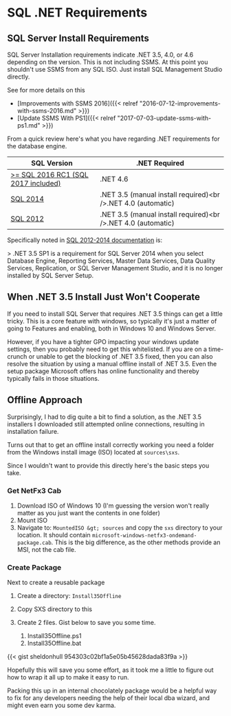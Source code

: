 # SQL .NET Requirements


## SQL Server Install Requirements

SQL Server Installation requirements indicate .NET 3.5, 4.0, or 4.6 depending on the version. This is not including SSMS. At this point you shouldn&#39;t use SSMS from any SQL ISO. Just install SQL Management Studio directly.

See for more details on this
- [Improvements with SSMS 2016]({{&lt; relref &#34;2016-07-12-improvements-with-ssms-2016.md&#34; &gt;}})
- [Update SSMS With PS1]({{&lt; relref &#34;2017-07-03-update-ssms-with-ps1.md&#34; &gt;}})

From a quick review here&#39;s what you have regarding .NET requirements for the database engine.

| SQL Version                                                  | .NET Required                                                |
| ------------------------------------------------------------ | ------------------------------------------------------------ |
| [&gt;= SQL 2016 RC1 (SQL 2017 included)](http://bit.ly/2IdFXsv) | .NET 4.6                                                    |
| [SQL 2014](http://bit.ly/2uxROj5)                            | .NET 3.5 (manual install required)&lt;br /&gt;.NET 4.0 (automatic) |
| [SQL 2012](http://bit.ly/2uyUmgH)                            | .NET 3.5 (manual install required)&lt;br /&gt;.NET 4.0 (automatic) |

Specifically noted in [SQL 2012-2014 documentation](https://msdn.microsoft.com/library/ms143506.aspx#Anchor_1) is:

&gt; .NET 3.5 SP1 is a requirement for SQL Server 2014 when you select Database Engine, Reporting Services, Master Data Services, Data Quality Services, Replication, or SQL Server Management Studio, and it is no longer installed by SQL Server Setup.

## When .NET 3.5 Install Just Won&#39;t Cooperate

If you need to install SQL Server that requires .NET 3.5 things can get a little tricky. This is a core feature with windows, so typically it&#39;s just a matter of going to Features and enabling, both in Windows 10 and Windows Server.

However, if you have a tighter GPO impacting your windows update settings, then you probably need to get this whitelisted. If you are on a time-crunch or unable to get the blocking of .NET 3.5 fixed, then you can also resolve the situation by using a manual offline install of .NET 3.5. Even the setup package Microsoft offers has online functionality and thereby typically fails in those situations.

## Offline Approach

Surprisingly, I had to dig quite a bit to find a solution, as the .NET 3.5 installers I downloaded still attempted online connections, resulting in installation failure.

Turns out that to get an offline install correctly working you need a folder from the Windows install image (ISO) located at `sources\sxs`.

Since I wouldn&#39;t want to provide this directly here&#39;s the basic steps you take.

### Get NetFx3 Cab

1. Download ISO of Windows 10 (I&#39;m guessing the version won&#39;t really matter as you just want the contents in one folder)
2. Mount ISO
3. Navigate to: `MountedISO &gt; sources` and copy the `sxs` directory to your location. It should contain `microsoft-windows-netfx3-ondemand-package.cab`. This is the big difference, as the other methods provide an MSI, not the cab file.

### Create Package

Next to create a reusable package

1. Create a directory: `Install35Offline`

2. Copy SXS directory to this

3. Create 2 files. Gist below to save you some time.
    1. Install35Offline.ps1
    2. Install35Offline.bat

{{&lt; gist sheldonhull  954303c02bf1a5e05b45628dada83f9a &gt;}}

Hopefully this will save you some effort, as it took me a little to figure out how to wrap it all up to make it easy to run.

Packing this up in an internal chocolately package would be a helpful way to fix for any developers needing the help of their local dba wizard, and might even earn you some dev karma.

